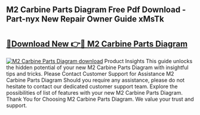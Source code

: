 ## M2 Carbine Parts Diagram Free Pdf Download - Part-nyx New Repair Owner Guide xMsTk

# <h2><a href="http://dfng0u.blite.top/?on=M2+Carbine+Parts+Diagram">🔗Download New 👉🔴 M2 Carbine Parts Diagram</a></h2>

[![M2 Carbine Parts Diagram download](https://i.imgur.com/lujVjoI.png)](http://dfng0u.blite.top/?on=M2+Carbine+Parts+Diagram)
Product Insights This guide unlocks the hidden potential of your new M2 Carbine Parts Diagram with insightful tips and tricks. Please Contact Customer Support for Assistance M2 Carbine Parts Diagram Should you require any assistance, please do not hesitate to contact our dedicated customer support team. Explore the possibilities of list of features with your new M2 Carbine Parts Diagram. Thank You for Choosing M2 Carbine Parts Diagram. We value your trust and support.
